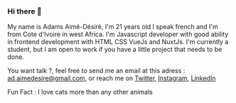 ### Hi there 👋

My name is Adams Aimé-Désiré, I'm 21 years old I speak french and I'm from Cote d'Ivoire in west Africa. I'm Javascript developer with good ability in frontend development with HTML CSS VueJs and NuxtJs.
I'm currently a student, but I am open to work if you have a little project that needs to be done.

You want talk ?, feel free to send me an email at this adress : ad.aimedesire@gmail.com, or reach me on [Twitter](http://twitter.com/dams9ix), [Instagram](http://instagram.com/adam.9ix), [LinkedIn](https://www.linkedin.com/in/adamsaimedesireofficial)

Fun Fact : I love cats more than any other animals

<!--
**DevDams/DevDams** is a ✨ _special_ ✨ repository because its `README.md` (this file) appears on your GitHub profile.

Here are some ideas to get you started:

- 🔭 I’m currently working on ...
- 🌱 I’m currently learning javascript development
- 👯 I’m looking to collaborate on ...
- 🤔 I’m looking for help with ...
- 💬 Ask me about everythink, i'm like an opensource
- 📫 How to reach me: ...
- 😄 Pronouns: ...
- ⚡ Fun fact: ...
-->
